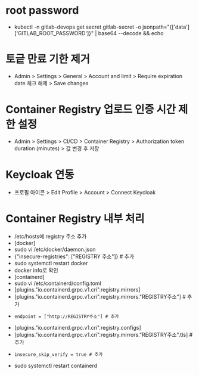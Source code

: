 # root password

- kubectl -n gitlab-devops get secret gitlab-secret -o jsonpath="{['data']['GITLAB_ROOT_PASSWORD']}" | base64 --decode && echo

# 토긑 만료 기한 제거

- Admin > Settings > General > Account and limit > Require expiration date 체크 해제 > Save changes

# Container Registry 업로드 인증 시간 제한 설정

- Admin > Settings > CI/CD > Container Registry > Authorization token duration (minutes) > 값 변경 후 저장

# Keycloak 연동

- 프로필 아이콘 > Edit Profile > Account > Connect Keycloak

# Container Registry 내부 처리

- /etc/hosts에 registry 주소 추가
- [docker]
- sudo vi /etc/docker/daemon.json
- {"insecure-registries": ["REGISTRY 주소"]} # 추가
- sudo systemctl restart docker
- docker info로 확인
- [containerd]
- sudo vi /etc/containerd/config.toml
- [plugins."io.containerd.grpc.v1.cri".registry.mirrors]
-   [plugins."io.containerd.grpc.v1.cri".registry.mirrors."REGISTRY주소"] # 추가
-     endpoint = ["http://REGISTRY주소"] # 추가
- [plugins."io.containerd.grpc.v1.cri".registry.configs]
-   [plugins."io.containerd.grpc.v1.cri".registry.mirrors."REGISTRY주소".tls] # 추가
-     insecure_skip_verify = true # 추가
- sudo systemctl restart containerd

